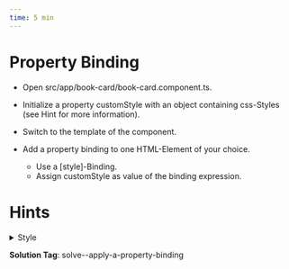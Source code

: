 ```yaml
---
time: 5 min
---
```


# Property Binding

- Open src/app/book-card/book-card.component.ts.

- Initialize a property customStyle with an object containing css-Styles (see Hint for more information).

- Switch to the template of the component.

- Add a property binding to one HTML-Element of your choice.
    - Use a [style]-Binding.
    - Assign customStyle as value of the binding expression.


# Hints

<details>
<summary>Style</summary>
```ts
export class BookCardComponent {
  customStyle = {
    color: 'red'
  };
}
```
</details>

**Solution Tag**: solve--apply-a-property-binding
